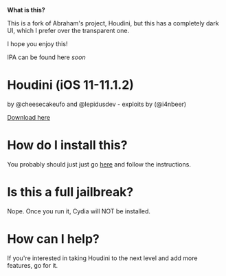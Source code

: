 **What is this?**

This is a fork of Abraham's project, Houdini, but this has a completely dark UI, which I prefer over the transparent one.

I hope you enjoy this!

IPA can be found here *soon*

# Houdini (iOS 11-11.1.2)

by @cheesecakeufo and @lepidusdev - exploits by (@i4nbeer)

[Download here](https://goo.gl/k5vEUJ)

# How do I install this?
You probably should just just go [here](https://kooz123.github.io/houdini-public/) and follow the instructions.

# Is this a full jailbreak?
Nope. Once you run it, Cydia will NOT be installed.

# How can I help?
If you're interested in taking Houdini to the next level and add more features, go for it.
